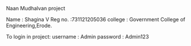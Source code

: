 
Naan Mudhalvan project

Name : Shagina V
Reg no. :731121205036
college : Government College of Engineering,Erode.

To login in project:
username : Admin
password : Admin123
